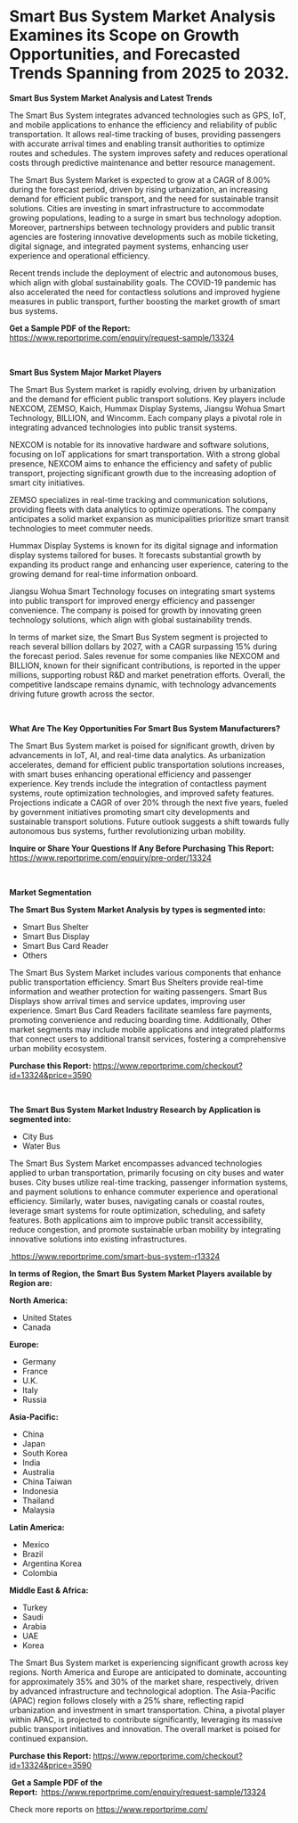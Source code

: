 <p><h1>Smart Bus System Market Analysis Examines its Scope on Growth Opportunities, and Forecasted Trends Spanning from 2025 to 2032.</h1></p><p><strong>Smart Bus System Market Analysis and Latest Trends</strong></p>
<p><p>The Smart Bus System integrates advanced technologies such as GPS, IoT, and mobile applications to enhance the efficiency and reliability of public transportation. It allows real-time tracking of buses, providing passengers with accurate arrival times and enabling transit authorities to optimize routes and schedules. The system improves safety and reduces operational costs through predictive maintenance and better resource management.</p><p>The Smart Bus System Market is expected to grow at a CAGR of 8.00% during the forecast period, driven by rising urbanization, an increasing demand for efficient public transport, and the need for sustainable transit solutions. Cities are investing in smart infrastructure to accommodate growing populations, leading to a surge in smart bus technology adoption. Moreover, partnerships between technology providers and public transit agencies are fostering innovative developments such as mobile ticketing, digital signage, and integrated payment systems, enhancing user experience and operational efficiency.</p><p>Recent trends include the deployment of electric and autonomous buses, which align with global sustainability goals. The COVID-19 pandemic has also accelerated the need for contactless solutions and improved hygiene measures in public transport, further boosting the market growth of smart bus systems.</p></p>
<p><strong>Get a Sample PDF of the Report:&nbsp;</strong> <a href="https://www.reportprime.com/enquiry/request-sample/13324?utm_campaign=2515&utm_medium=2&utm_source=Github&utm_content=ia&utm_term=20032025&utm_id=smart-bus-system">https://www.reportprime.com/enquiry/request-sample/13324</a></p>
<p>&nbsp;</p>
<p><strong>Smart Bus System Major Market Players</strong></p>
<p><p>The Smart Bus System market is rapidly evolving, driven by urbanization and the demand for efficient public transport solutions. Key players include NEXCOM, ZEMSO, Kaich, Hummax Display Systems, Jiangsu Wohua Smart Technology, BILLION, and Wincomm. Each company plays a pivotal role in integrating advanced technologies into public transit systems.</p><p>NEXCOM is notable for its innovative hardware and software solutions, focusing on IoT applications for smart transportation. With a strong global presence, NEXCOM aims to enhance the efficiency and safety of public transport, projecting significant growth due to the increasing adoption of smart city initiatives.</p><p>ZEMSO specializes in real-time tracking and communication solutions, providing fleets with data analytics to optimize operations. The company anticipates a solid market expansion as municipalities prioritize smart transit technologies to meet commuter needs.</p><p>Hummax Display Systems is known for its digital signage and information display systems tailored for buses. It forecasts substantial growth by expanding its product range and enhancing user experience, catering to the growing demand for real-time information onboard.</p><p>Jiangsu Wohua Smart Technology focuses on integrating smart systems into public transport for improved energy efficiency and passenger convenience. The company is poised for growth by innovating green technology solutions, which align with global sustainability trends.</p><p>In terms of market size, the Smart Bus System segment is projected to reach several billion dollars by 2027, with a CAGR surpassing 15% during the forecast period. Sales revenue for some companies like NEXCOM and BILLION, known for their significant contributions, is reported in the upper millions, supporting robust R&D and market penetration efforts. Overall, the competitive landscape remains dynamic, with technology advancements driving future growth across the sector.</p></p>
<p>&nbsp;</p>
<p><strong>What Are The Key Opportunities For Smart Bus System Manufacturers?</strong></p>
<p><p>The Smart Bus System market is poised for significant growth, driven by advancements in IoT, AI, and real-time data analytics. As urbanization accelerates, demand for efficient public transportation solutions increases, with smart buses enhancing operational efficiency and passenger experience. Key trends include the integration of contactless payment systems, route optimization technologies, and improved safety features. Projections indicate a CAGR of over 20% through the next five years, fueled by government initiatives promoting smart city developments and sustainable transport solutions. Future outlook suggests a shift towards fully autonomous bus systems, further revolutionizing urban mobility.</p></p>
<p><strong>Inquire or Share Your Questions If Any Before Purchasing This Report:</strong> <a href="https://www.reportprime.com/enquiry/pre-order/13324?utm_campaign=2515&utm_medium=2&utm_source=Github&utm_content=ia&utm_term=20032025&utm_id=smart-bus-system">https://www.reportprime.com/enquiry/pre-order/13324</a></p>
<p>&nbsp;</p>
<p><strong>Market Segmentation</strong></p>
<p><strong>The Smart Bus System Market Analysis by types is segmented into:</strong></p>
<p><ul><li>Smart Bus Shelter</li><li>Smart Bus Display</li><li>Smart Bus Card Reader</li><li>Others</li></ul></p>
<p><p>The Smart Bus System Market includes various components that enhance public transportation efficiency. Smart Bus Shelters provide real-time information and weather protection for waiting passengers. Smart Bus Displays show arrival times and service updates, improving user experience. Smart Bus Card Readers facilitate seamless fare payments, promoting convenience and reducing boarding time. Additionally, Other market segments may include mobile applications and integrated platforms that connect users to additional transit services, fostering a comprehensive urban mobility ecosystem.</p></p>
<p><strong>Purchase this Report:&nbsp;</strong><a href="https://www.reportprime.com/checkout?id=13324&price=3590&utm_campaign=2515&utm_medium=2&utm_source=Github&utm_content=ia&utm_term=20032025&utm_id=smart-bus-system">https://www.reportprime.com/checkout?id=13324&price=3590</a></p>
<p>&nbsp;</p>
<p><strong>The Smart Bus System Market Industry Research by Application is segmented into:</strong></p>
<p><ul><li>City Bus</li><li>Water Bus</li></ul></p>
<p><p>The Smart Bus System Market encompasses advanced technologies applied to urban transportation, primarily focusing on city buses and water buses. City buses utilize real-time tracking, passenger information systems, and payment solutions to enhance commuter experience and operational efficiency. Similarly, water buses, navigating canals or coastal routes, leverage smart systems for route optimization, scheduling, and safety features. Both applications aim to improve public transit accessibility, reduce congestion, and promote sustainable urban mobility by integrating innovative solutions into existing infrastructures.</p></p>
<p><a href="https://www.reportprime.com/smart-bus-system-r13324?utm_campaign=2515&utm_medium=2&utm_source=Github&utm_content=ia&utm_term=20032025&utm_id=smart-bus-system">&nbsp;https://www.reportprime.com/smart-bus-system-r13324</a></p>
<p><strong>In terms of Region, the Smart Bus System Market Players available by Region are:</strong></p>
<p>
    <p> <strong> North America: </strong>
        <ul>
            <li>United States</li>
            <li>Canada</li>
        </ul>
        </p> 
    <p> <strong> Europe: </strong>
        <ul>
            <li>Germany</li>
            <li>France</li>
            <li>U.K.</li>
            <li>Italy</li>
            <li>Russia</li>
        </ul>
        </p> 
    <p> <strong> Asia-Pacific: </strong>
        <ul>
            <li>China</li>
            <li>Japan</li>
            <li>South Korea</li>
            <li>India</li>
            <li>Australia</li>
            <li>China Taiwan</li>
            <li>Indonesia</li>
            <li>Thailand</li>
            <li>Malaysia</li>
        </ul>
        </p> 
    <p> <strong> Latin America: </strong>
        <ul>
            <li>Mexico</li>
            <li>Brazil</li>
            <li>Argentina Korea</li>
            <li>Colombia</li>
        </ul>
        </p> 
    <p> <strong> Middle East & Africa: </strong>
        <ul>
            <li>Turkey</li>
            <li>Saudi</li>
            <li>Arabia</li>
            <li>UAE</li>
            <li>Korea</li>
        </ul>
    </p>
    </p>
<p><p>The Smart Bus System market is experiencing significant growth across key regions. North America and Europe are anticipated to dominate, accounting for approximately 35% and 30% of the market share, respectively, driven by advanced infrastructure and technological adoption. The Asia-Pacific (APAC) region follows closely with a 25% share, reflecting rapid urbanization and investment in smart transportation. China, a pivotal player within APAC, is projected to contribute significantly, leveraging its massive public transport initiatives and innovation. The overall market is poised for continued expansion.</p></p>
<p><strong>Purchase this Report: </strong><a href="https://www.reportprime.com/checkout?id=13324&price=3590&utm_campaign=2515&utm_medium=2&utm_source=Github&utm_content=ia&utm_term=20032025&utm_id=smart-bus-system">https://www.reportprime.com/checkout?id=13324&price=3590</a></p>
<p>&nbsp;<strong>Get a Sample PDF of the Report:&nbsp;&nbsp;</strong><a href="https://www.reportprime.com/enquiry/request-sample/13324?utm_campaign=2515&utm_medium=2&utm_source=Github&utm_content=ia&utm_term=20032025&utm_id=smart-bus-system">https://www.reportprime.com/enquiry/request-sample/13324</a></p>
<p><strong></strong></p>
<p>Check more reports on <a href="https://www.reportprime.com/?utm_campaign=2515&utm_medium=2&utm_source=Github&utm_content=ia&utm_term=20032025&utm_id=smart-bus-system">https://www.reportprime.com/</a></p>